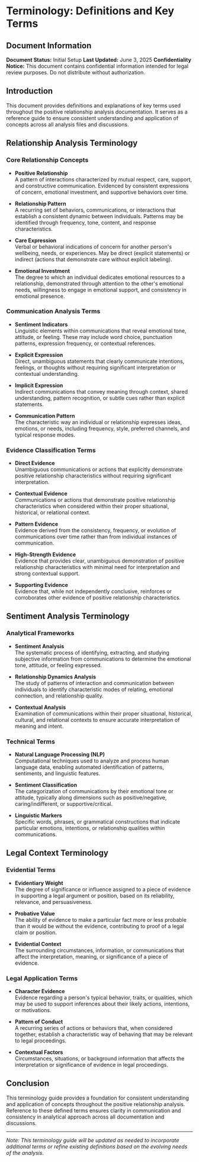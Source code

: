 # Terminology: Definitions and Key Terms

## Document Information
**Document Status:** Initial Setup
**Last Updated:** June 3, 2025
**Confidentiality Notice:** This document contains confidential information intended for legal review purposes. Do not distribute without authorization.

## Introduction

This document provides definitions and explanations of key terms used throughout the positive relationship analysis documentation. It serves as a reference guide to ensure consistent understanding and application of concepts across all analysis files and discussions.

## Relationship Analysis Terminology

### Core Relationship Concepts

- **Positive Relationship**  
  A pattern of interactions characterized by mutual respect, care, support, and constructive communication. Evidenced by consistent expressions of concern, emotional investment, and supportive behaviors over time.

- **Relationship Pattern**  
  A recurring set of behaviors, communications, or interactions that establish a consistent dynamic between individuals. Patterns may be identified through frequency, tone, content, and response characteristics.

- **Care Expression**  
  Verbal or behavioral indications of concern for another person's wellbeing, needs, or experiences. May be direct (explicit statements) or indirect (actions that demonstrate care without explicit labeling).

- **Emotional Investment**  
  The degree to which an individual dedicates emotional resources to a relationship, demonstrated through attention to the other's emotional needs, willingness to engage in emotional support, and consistency in emotional presence.

### Communication Analysis Terms

- **Sentiment Indicators**  
  Linguistic elements within communications that reveal emotional tone, attitude, or feeling. These may include word choice, punctuation patterns, expression frequency, or contextual references.

- **Explicit Expression**  
  Direct, unambiguous statements that clearly communicate intentions, feelings, or thoughts without requiring significant interpretation or contextual understanding.

- **Implicit Expression**  
  Indirect communications that convey meaning through context, shared understanding, pattern recognition, or subtle cues rather than explicit statements.

- **Communication Pattern**  
  The characteristic way an individual or relationship expresses ideas, emotions, or needs, including frequency, style, preferred channels, and typical response modes.

### Evidence Classification Terms

- **Direct Evidence**  
  Unambiguous communications or actions that explicitly demonstrate positive relationship characteristics without requiring significant interpretation.

- **Contextual Evidence**  
  Communications or actions that demonstrate positive relationship characteristics when considered within their proper situational, historical, or relational context.

- **Pattern Evidence**  
  Evidence derived from the consistency, frequency, or evolution of communications over time rather than from individual instances of communication.

- **High-Strength Evidence**  
  Evidence that provides clear, unambiguous demonstration of positive relationship characteristics with minimal need for interpretation and strong contextual support.

- **Supporting Evidence**  
  Evidence that, while not independently conclusive, reinforces or corroborates other evidence of positive relationship characteristics.

## Sentiment Analysis Terminology

### Analytical Frameworks

- **Sentiment Analysis**  
  The systematic process of identifying, extracting, and studying subjective information from communications to determine the emotional tone, attitude, or feeling expressed.

- **Relationship Dynamics Analysis**  
  The study of patterns of interaction and communication between individuals to identify characteristic modes of relating, emotional connection, and relationship quality.

- **Contextual Analysis**  
  Examination of communications within their proper situational, historical, cultural, and relational contexts to ensure accurate interpretation of meaning and intent.

### Technical Terms

- **Natural Language Processing (NLP)**  
  Computational techniques used to analyze and process human language data, enabling automated identification of patterns, sentiments, and linguistic features.

- **Sentiment Classification**  
  The categorization of communications by their emotional tone or attitude, typically along dimensions such as positive/negative, caring/indifferent, or supportive/critical.

- **Linguistic Markers**  
  Specific words, phrases, or grammatical constructions that indicate particular emotions, intentions, or relationship qualities within communications.

## Legal Context Terminology

### Evidential Terms

- **Evidentiary Weight**  
  The degree of significance or influence assigned to a piece of evidence in supporting a legal argument or position, based on its reliability, relevance, and persuasiveness.

- **Probative Value**  
  The ability of evidence to make a particular fact more or less probable than it would be without the evidence, contributing to proof of a legal claim or position.

- **Evidential Context**  
  The surrounding circumstances, information, or communications that affect the interpretation, meaning, or significance of a piece of evidence.

### Legal Application Terms

- **Character Evidence**  
  Evidence regarding a person's typical behavior, traits, or qualities, which may be used to support inferences about their likely actions, intentions, or motivations.

- **Pattern of Conduct**  
  A recurring series of actions or behaviors that, when considered together, establish a characteristic way of behaving that may be relevant to legal proceedings.

- **Contextual Factors**  
  Circumstances, situations, or background information that affects the interpretation or significance of evidence in legal proceedings.

## Conclusion

This terminology guide provides a foundation for consistent understanding and application of concepts throughout the positive relationship analysis. Reference to these defined terms ensures clarity in communication and consistency in analytical approach across all documentation and discussions.

---

*Note: This terminology guide will be updated as needed to incorporate additional terms or refine existing definitions based on the evolving needs of the analysis.*

